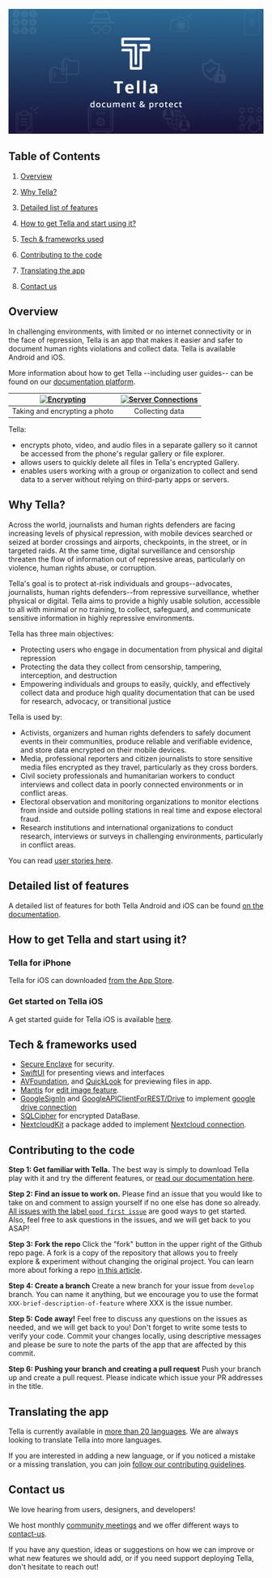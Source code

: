 ![Tella](docs/feature_image.png?raw=true "Tella")

## Table of Contents

1. [Overview](#overview)

2. [Why Tella?](#why-tella)

3. [Detailed list of features](#features)

4. [How to get Tella and start using it?](#use-tella)

5. [Tech & frameworks used](#tech-used)

6. [Contributing to the code](#contributing)

7. [Translating the app](#translating)

8. [Contact us](#contact)

## Overview <a id="overview"></a>

In challenging environments, with limited or no internet connectivity or in the face of repression, Tella is an app that makes it easier and safer to document human rights violations and collect data. Tella is available Android and iOS. 

More information about how to get Tella --including user guides-- can be found on our [documentation platform](https://docs.tella-app.org/).

| [![Encrypting](docs/encrypting.gif)](https://tella-app.org/features#encryption/) | [![Server Connections](docs/connections.gif)](https://tella-app.org/for-organizations) |
|:---:|:---:|
| Taking and encrypting a photo | Collecting data |



Tella:
- encrypts photo, video, and audio files in a separate gallery so it cannot be accessed from the phone's regular gallery or file explorer.
- allows users to quickly delete all files in Tella's encrypted Gallery.
- enables users working with a group or organization to collect and send data to a server without relying on third-party apps or servers.

## Why Tella? <a id="why-tella"></a>

Across the world, journalists and human rights defenders are facing increasing levels of physical repression, with mobile devices searched or seized at border crossings and airports, checkpoints, in the street, or in targeted raids. At the same time, digital surveillance and censorship threaten the flow of information out of repressive areas, particularly on violence, human rights abuse, or corruption.

Tella's goal is to protect at-risk individuals and groups--advocates, journalists, human rights defenders--from repressive surveillance, whether physical or digital. Tella aims to provide a highly usable solution, accessible to all with minimal or no training, to collect, safeguard, and communicate sensitive information in highly repressive environments.

Tella has three main objectives:

- Protecting users who engage in documentation from physical and digital repression
- Protecting the data they collect from censorship, tampering, interception, and destruction
- Empowering individuals and groups to easily, quickly, and effectively collect data and produce high quality documentation that can be used for research, advocacy, or transitional justice

Tella is used by:

- Activists, organizers and human rights defenders to safely document events in their communities, produce reliable and verifiable evidence, and store data encrypted on their mobile devices.
- Media, professional reporters and citizen journalists to store sensitive media files encrypted as they travel, particularly as they cross borders.
- Civil society professionals and humanitarian workers to conduct interviews and collect data in poorly connected environments or in conflict areas.
- Electoral observation and monitoring organizations to monitor elections from inside and outside polling stations in real time and expose electoral fraud.
- Research institutions and international organizations to conduct research, interviews or surveys in challenging environments, particularly in conflict areas.

You can read [user stories here](https://tella-app.org/user-stories).


## Detailed list of features <a id="features"></a>

A detailed list of features for both Tella Android and iOS can be found [on the documentation](https://tella-app.org/features).


## How to get Tella and start using it? <a id="use-tella"></a>

### Tella for iPhone
Tella for iOS can downloaded [from the App Store](https://apps.apple.com/us/app/tella-document-protect/id1598152580).

### Get started on Tella iOS
A get started guide for Tella iOS is available [here](https://tella-app.org/get-started-ios).


## Tech & frameworks used <a id="tech-used"></a>
- [Secure Enclave](https://support.apple.com/guide/security/secure-enclave-overview-sec59b0b31ff/web) for security.
- [SwiftUI](https://developer.apple.com/documentation/swiftui) for presenting views and interfaces
- [AVFoundation](https://developer.apple.com/documentation/avfoundation), and [QuickLook](https://developer.apple.com/documentation/quicklook) for previewing files in app.
- [Mantis](https://github.com/guoyingtao/Mantis) for [edit image feature](https://tella-app.org/features#edit-media). 
- [GoogleSignIn](https://github.com/google/GoogleSignIn-iOS) and [GoogleAPIClientForREST/Drive](https://github.com/google/google-api-objectivec-client-for-rest) to implement [google drive connection](https://tella-app.org/g-drive)
- [SQLCipher](https://github.com/sqlcipher/sqlcipher) for encrypted DataBase. 
- [NextcloudKit](https://github.com/nextcloud/NextcloudKit) a package added to implement [Nextcloud connection](https://tella-app.org/nexcloud).


## Contributing to the code <a id="contributing"></a>

**Step 1: Get familiar with Tella.** The best way is simply to download Tella play with it and try the different features, or [read our documentation here](https://docs.tella-app.org).

**Step 2: Find an issue to work on.** Please find an issue that you would like to take on and comment to assign yourself if no one else has done so already. [All issues with the label `good first issue`](https://github.com/Horizontal-org/Tella-iOS/issues?q=is%3Aopen+is%3Aissue+label%3A%22good+first+issue%22) are good ways to get started. Also, feel free to ask questions in the issues, and we will get back to you ASAP!

**Step 3: Fork the repo** Click the "fork" button in the upper right of the Github repo page. A fork is a copy of the repository that allows you to freely explore & experiment without changing the original project. You can learn more about forking a repo [in this article](https://help.github.com/articles/fork-a-repo/).

**Step 4: Create a branch** Create a new branch for your issue from `develop` branch. You can name it anything, but we encourage you to use the format `XXX-brief-description-of-feature` where XXX is the issue number.

**Step 5: Code away!** Feel free to discuss any questions on the issues as needed, and we will get back to you! Don't forget to write some tests to verify your code. Commit your changes locally, using descriptive messages and please be sure to note the parts of the app that are affected by this commit.

**Step 6: Pushing your branch and creating a pull request** Push your branch up and create a pull request. Please indicate which issue your PR addresses in the title. 

## Translating the app <a id="translating"></a>

Tella is currently available in [more than 20 languages](https://tella-app.org/translating-tella). We are always looking to translate Tella into more languages.

If you are interested in adding a new language, or if you noticed a mistake or a missing translation, you can join [follow our contributing guidelines](https://tella-app.org/translating-tella/#how-do-i-become-a-translator).



## Contact us <a id="contact"></a>
We love hearing from users, designers, and developers!

We host monthly [community meetings](https://tella-app.org/community-meetings) and we offer different ways to [contact-us](https://tella-app.org/contact-us).

If you have any question, ideas or suggestions on how we can improve or what new features we should add, or if you need support deploying Tella, don't hesitate to reach out!


